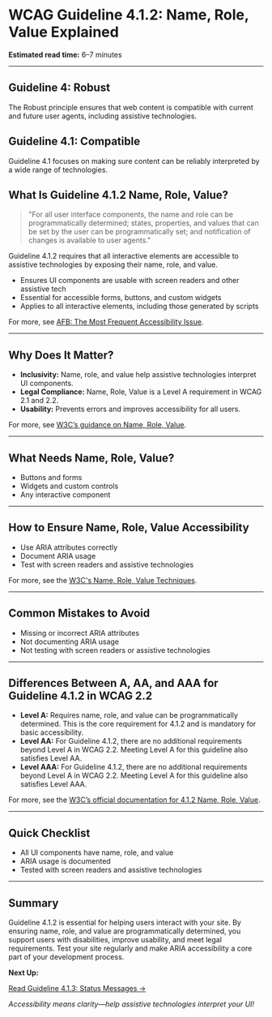 <!---
title: 4.1.2 - Name, Role, Value
series: Making the Web Accessible for All
description: A practical guide to WCAG Guideline 4.1.2 (Name, Role, Value)—what it means, why it matters, and how to ensure user interface components have name, role, and value that can be programmatically determined.
keywords: wcag 4.1.2, name role value, accessibility, web standards, digital inclusion
image: WCAG-Series-4.1.2.png
imageAlt: Blue text on yellow background saying, "Web Content Accessibiilty Guiedlines (WCAG) 4.1.2 Explained, Name, Role, Value"
status: published
date: 2025-07-03
excerpt: This guideline ensures user interface components have name, role, and value that can be programmatically determined.
--->

# **WCAG Guideline 4.1.2: Name, Role, Value Explained**

**Estimated read time:** 6–7 minutes

---

## **Guideline 4: Robust**

The Robust principle ensures that web content is compatible with current and future user agents, including assistive technologies.

## **Guideline 4.1: Compatible**

Guideline 4.1 focuses on making sure content can be reliably interpreted by a wide range of technologies.

## **What Is Guideline 4.1.2 Name, Role, Value?**

<!-- [Illustration: Code showing ARIA attributes for a button] -->

> "For all user interface components, the name and role can be programmatically determined; states, properties, and values that can be set by the user can be programmatically set; and notification of changes is available to user agents."

Guideline 4.1.2 requires that all interactive elements are accessible to assistive technologies by exposing their name, role, and value.

- Ensures UI components are usable with screen readers and other assistive tech
- Essential for accessible forms, buttons, and custom widgets
- Applies to all interactive elements, including those generated by scripts

For more, see [AFB: The Most Frequent Accessibility Issue](https://www.afb.org/blog/entry/most-frequent-accessibility-issue).

---

## **Why Does It Matter?**

<!-- [Infographic: User with screen reader, ARIA icon, and button] -->

- **Inclusivity:** Name, role, and value help assistive technologies interpret UI components.
- **Legal Compliance:** Name, Role, Value is a Level A requirement in WCAG 2.1 and 2.2.
- **Usability:** Prevents errors and improves accessibility for all users.

For more, see [W3C’s guidance on Name, Role, Value](https://www.w3.org/WAI/WCAG22/Understanding/name-role-value.html).

---

## **What Needs Name, Role, Value?**

<!-- [Grid: Buttons, forms, widgets, all with ARIA icons] -->

- Buttons and forms
- Widgets and custom controls
- Any interactive component

---

## **How to Ensure Name, Role, Value Accessibility**

<!-- [Side-by-side code snippets: ARIA attributes, missing attributes]
[Example: Settings panel for ARIA roles] -->

- Use ARIA attributes correctly
- Document ARIA usage
- Test with screen readers and assistive technologies

For more, see the [W3C's Name, Role, Value Techniques](https://www.w3.org/WAI/WCAG22/Techniques/aria/ARIA1).

---

## **Common Mistakes to Avoid**

<!-- [Do/Don't graphic: Left side with correct ARIA, right side with missing ARIA] -->

- Missing or incorrect ARIA attributes
- Not documenting ARIA usage
- Not testing with screen readers or assistive technologies

---

## **Differences Between A, AA, and AAA for Guideline 4.1.2 in WCAG 2.2**

<!-- [Infographic: Three columns labeled A, AA, AAA with example requirements for each] -->

- **Level A:** Requires name, role, and value can be programmatically determined. This is the core requirement for 4.1.2 and is mandatory for basic accessibility.
- **Level AA:** For Guideline 4.1.2, there are no additional requirements beyond Level A in WCAG 2.2. Meeting Level A for this guideline also satisfies Level AA.
- **Level AAA:** For Guideline 4.1.2, there are no additional requirements beyond Level A in WCAG 2.2. Meeting Level A for this guideline also satisfies Level AAA.

For more, see the [W3C’s official documentation for 4.1.2 Name, Role, Value](https://www.w3.org/WAI/WCAG22/Understanding/name-role-value.html).

---

## **Quick Checklist**

<!-- [Checklist graphic: Icons for each item (ARIA, button, screen reader, etc.)] -->

- All UI components have name, role, and value
- ARIA usage is documented
- Tested with screen readers and assistive technologies

---

## **Summary**

<!-- [Illustration: User interacting with a button using assistive technology] -->

Guideline 4.1.2 is essential for helping users interact with your site. By ensuring name, role, and value are programmatically determined, you support users with disabilities, improve usability, and meet legal requirements. Test your site regularly and make ARIA accessibility a core part of your development process.

**Next Up:**

[Read Guideline 4.1.3: Status Messages →](WCAG-Guideline-4-1-3-Status-Messages-Explained)

*Accessibility means clarity—help assistive technologies interpret your UI!*
